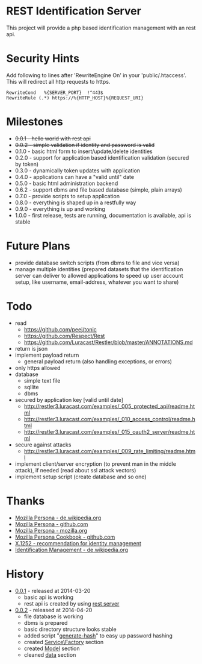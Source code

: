 # REST Identification Server

This project will provide a php based identification management with an rest api.

# Security Hints

Add following to lines after 'RewriteEngine On' in your 'public/.htaccess'.
This will redirect all http requests to https.

    RewriteCond   %{SERVER_PORT}  !^443$
    RewriteRule (.*) https://%{HTTP_HOST}%{REQUEST_URI}

# Milestones

* ~~0.0.1 -   hello world with rest api~~
* ~~0.0.2 -   simple validation if identity and password is valid~~
* 0.1.0 -   basic html form to insert/update/delete identities
* 0.2.0 -   support for application based identification validation (secured by token)
* 0.3.0 -   dynamically token updates with application
* 0.4.0 -   applications can have a "valid until" date
* 0.5.0 -   basic html administration backend
* 0.6.2 -   support dbms and file based database (simple, plain arrays)
* 0.7.0 -   provide scripts to setup application
* 0.8.0 -   everything is shaped up in a restfully way
* 0.9.0 -   everything is up and working
* 1.0.0 -   first release, tests are running, documentation is available, api is stable

# Future Plans

* provide database switch scripts (from dbms to file and vice versa)
* manage multiple identities (prepared datasets that the identification server can deliver to allowed applications to speed up user account setup, like username, email-address, whatever you want to share)

# Todo

* read
    * https://github.com/peej/tonic
    * https://github.com/Respect/Rest
    * https://github.com/Luracast/Restler/blob/master/ANNOTATIONS.md
* return is json
* implement payload return
    * general payload return (also handling exceptions, or errors)
* only https allowed
* database
    * simple text file
    * sqllite
    * dbms
* secured by application key [valid until date]
    * http://restler3.luracast.com/examples/_005_protected_api/readme.html
    * http://restler3.luracast.com/examples/_010_access_control/readme.html
    * http://restler3.luracast.com/examples/_015_oauth2_server/readme.html
* secure against attacks
    * http://restler3.luracast.com/examples/_009_rate_limiting/readme.html
* implement client/server encryption (to prevent man in the middle attack), if needed (read about ssl attack vectors)
* implement setup script (create database and so one)

# Thanks

* [Mozilla Persona - de.wikipedia.org](http://de.wikipedia.org/wiki/Mozilla_Persona)
* [Mozilla Persona - github.com](https://github.com/mozilla/persona)
* [Mozilla Persona - mozilla.org](https://developer.mozilla.org/en-US/Persona?redirectlocale=en-US&redirectslug=Persona)
* [Mozilla Persona Cookbook - github.com](https://github.com/mozilla/browserid-cookbook/tree/master/php)
* [X.1252 - recommendation for identity management](http://www.itu.int/rec/T-REC-X/recommendation.asp?lang=en&parent=T-REC-X.1252)
* [Identification Management - de.wikipedia.org](http://de.wikipedia.org/wiki/Identit%C3%A4tsmanagement)

# History

* [0.0.1](https://github.com/stevleibelt/identification_server/tree/0.0.1) - released at 2014-03-20
    * basic api is working
    * rest api is created by using [rest server](https://github.com/stevleibelt/RestServer)
* [0.0.2](https://github.com/stevleibelt/identification_server/tree/0.0.2) - released at 2014-04-20
    * file database is working
    * dbms is prepared
    * basic directory structure looks stable
    * added script "[generate-hash](https://github.com/stevleibelt/identification_server/blob/master/script/generate-hash.php)" to easy up password hashing
    * created [Service\Factory](https://github.com/stevleibelt/identification_server/blob/master/application/Service/Factory) section
    * created [Model](https://github.com/stevleibelt/identification_server/blob/master/application/Model) section
    * cleaned [data](https://github.com/stevleibelt/identification_server/blob/master/data) section
